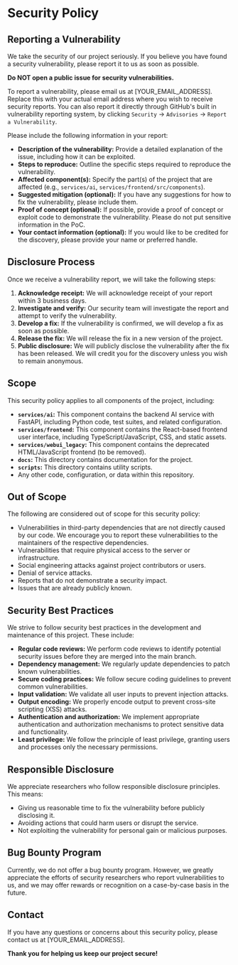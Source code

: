 # Security Policy

## Reporting a Vulnerability

We take the security of our project seriously. If you believe you have found a security vulnerability, please report it to us as soon as possible.

**Do NOT open a public issue for security vulnerabilities.**

To report a vulnerability, please email us at [YOUR_EMAIL_ADDRESS]. Replace this with your actual email address where you wish to receive security reports. You can also report it directly through GitHub's built in vulnerability reporting system, by clicking `Security` -> `Advisories` -> `Report a Vulnerability`.

Please include the following information in your report:

- **Description of the vulnerability:** Provide a detailed explanation of the issue, including how it can be exploited.
- **Steps to reproduce:** Outline the specific steps required to reproduce the vulnerability.
- **Affected component(s):** Specify the part(s) of the project that are affected (e.g., `services/ai`, `services/frontend/src/components`).
- **Suggested mitigation (optional):** If you have any suggestions for how to fix the vulnerability, please include them.
- **Proof of concept (optional):** If possible, provide a proof of concept or exploit code to demonstrate the vulnerability. Please do not put sensitive information in the PoC.
- **Your contact information (optional):** If you would like to be credited for the discovery, please provide your name or preferred handle.

## Disclosure Process

Once we receive a vulnerability report, we will take the following steps:

1.  **Acknowledge receipt:** We will acknowledge receipt of your report within 3 business days.
2.  **Investigate and verify:** Our security team will investigate the report and attempt to verify the vulnerability.
3.  **Develop a fix:** If the vulnerability is confirmed, we will develop a fix as soon as possible.
4.  **Release the fix:** We will release the fix in a new version of the project.
5.  **Public disclosure:** We will publicly disclose the vulnerability after the fix has been released. We will credit you for the discovery unless you wish to remain anonymous.

## Scope

This security policy applies to all components of the project, including:

- **`services/ai`:** This component contains the backend AI service with FastAPI, including Python code, test suites, and related configuration.
- **`services/frontend`:** This component contains the React-based frontend user interface, including TypeScript/JavaScript, CSS, and static assets.
- **`services/webui_legacy`:** This component contains the deprecated HTML/JavaScript frontend (to be removed).
- **`docs`:** This directory contains documentation for the project.
- **`scripts`:** This directory contains utility scripts.
- Any other code, configuration, or data within this repository.

## Out of Scope

The following are considered out of scope for this security policy:

- Vulnerabilities in third-party dependencies that are not directly caused by our code. We encourage you to report these vulnerabilities to the maintainers of the respective dependencies.
- Vulnerabilities that require physical access to the server or infrastructure.
- Social engineering attacks against project contributors or users.
- Denial of service attacks.
- Reports that do not demonstrate a security impact.
- Issues that are already publicly known.

## Security Best Practices

We strive to follow security best practices in the development and maintenance of this project. These include:

- **Regular code reviews:** We perform code reviews to identify potential security issues before they are merged into the main branch.
- **Dependency management:** We regularly update dependencies to patch known vulnerabilities.
- **Secure coding practices:** We follow secure coding guidelines to prevent common vulnerabilities.
- **Input validation:** We validate all user inputs to prevent injection attacks.
- **Output encoding:** We properly encode output to prevent cross-site scripting (XSS) attacks.
- **Authentication and authorization:** We implement appropriate authentication and authorization mechanisms to protect sensitive data and functionality.
- **Least privilege:** We follow the principle of least privilege, granting users and processes only the necessary permissions.

## Responsible Disclosure

We appreciate researchers who follow responsible disclosure principles. This means:

- Giving us reasonable time to fix the vulnerability before publicly disclosing it.
- Avoiding actions that could harm users or disrupt the service.
- Not exploiting the vulnerability for personal gain or malicious purposes.

## Bug Bounty Program

Currently, we do not offer a bug bounty program. However, we greatly appreciate the efforts of security researchers who report vulnerabilities to us, and we may offer rewards or recognition on a case-by-case basis in the future.

## Contact

If you have any questions or concerns about this security policy, please contact us at [YOUR_EMAIL_ADDRESS].

**Thank you for helping us keep our project secure!**

